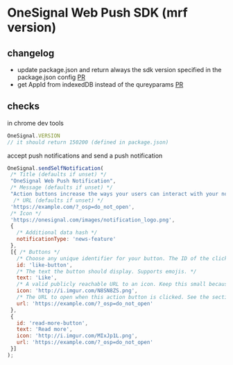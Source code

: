 # OneSignal Web Push SDK (mrf version)

## changelog
* update package.json and return always the sdk version specified in the package.json config [PR](https://github.com/Marfeel/OneSignal-Website-SDK/pull/1)
* get AppId from indexedDB instead of the qureyparams [PR](https://github.com/Marfeel/OneSignal-Website-SDK/pull/3)

## checks
in chrome dev tools
```js
OneSignal.VERSION
// it should return 150200 (defined in package.json)
```

accept push notifications and send a push notification
```js
OneSignal.sendSelfNotification(
 /* Title (defaults if unset) */
 "OneSignal Web Push Notification",
 /* Message (defaults if unset) */
 "Action buttons increase the ways your users can interact with your notification.",
  /* URL (defaults if unset) */
 'https://example.com/?_osp=do_not_open',
 /* Icon */
 'https://onesignal.com/images/notification_logo.png',
 {
   /* Additional data hash */
   notificationType: 'news-feature'
 },
 [{ /* Buttons */
   /* Choose any unique identifier for your button. The ID of the clicked button is passed to you so you can identify which button is clicked */
   id: 'like-button',
   /* The text the button should display. Supports emojis. */
   text: 'Like',
   /* A valid publicly reachable URL to an icon. Keep this small because it's downloaded on each notification display. */
   icon: 'http://i.imgur.com/N8SN8ZS.png',
   /* The URL to open when this action button is clicked. See the sections below for special URLs that prevent opening any window. */
   url: 'https://example.com/?_osp=do_not_open'
 },
 {
   id: 'read-more-button',
   text: 'Read more',
   icon: 'http://i.imgur.com/MIxJp1L.png',
   url: 'https://example.com/?_osp=do_not_open'
 }]
);
```

